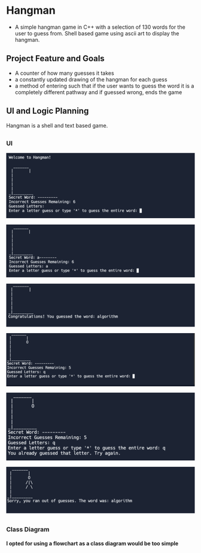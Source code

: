 # Hangman 
* A simple hangman game in C++ with a selection of 130 words for the user to guess from. Shell based game using ascii art to display the hangman.
## Project Feature and Goals
* A counter of how many guesses it takes
* a constantly updated drawing of the hangman for each guess
* a method of entering such that if the user wants to guess the word it is a completely different pathway and if guessed wrong, ends the game
## UI and Logic Planning
Hangman is a shell and text based game.
##
### UI

![StartingGuess](https://github.com/afdfadfsadffsd/IndividualProject/blob/main/images/StartingGuess.png?raw=true)

![FirstGuess](https://github.com/afdfadfsadffsd/IndividualProject/blob/main/images/FirstGuess.png?raw=true)

![FinalGuessRight](https://github.com/afdfadfsadffsd/IndividualProject/blob/main/images/FinalGuessRight.png?raw=true)

![FirstGuessWrong](https://github.com/afdfadfsadffsd/IndividualProject/blob/main/images/FirstGuessWrong.png?raw=true)

![GuessedSameLetterTwice](https://github.com/afdfadfsadffsd/IndividualProject/blob/main/images/GuessedSameLetterTwice.png?raw=true)

![FinalGuessAllWrong](https://github.com/afdfadfsadffsd/IndividualProject/blob/main/images/FinalGuessAllWrong.png?raw=true)



##
### Class Diagram
#### I opted for using a flowchart as a class diagram would be too simple
